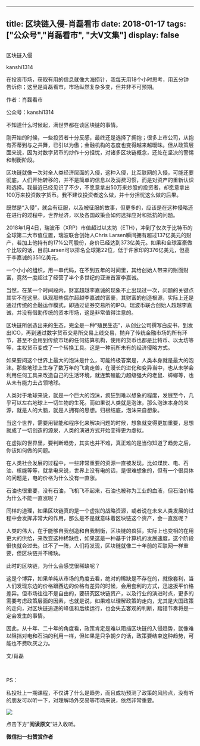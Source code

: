 
---
title:  区块链入侵-肖磊看市
date: 2018-01-17
tags: ["公众号","肖磊看市", "大V文集"]
display: false
---


## 



区块链入侵




kanshi1314




在投资市场，获取有用的信息就像大海捞针，我每天用18个小时思考，用五分钟告诉你；这里是肖磊看市，市场纵然复杂多变，但并非不可预期。


作者：肖磊看市

公众号：kanshi1314



不知道什么时候起，满世界都在谈区块链的事情。



刚开始的时候，一些投资者十分反感，最终还是选择了拥抱；很多上市公司，从抱有芥蒂到与之共舞，已引以为傲；金融机构的态度也变得越来越暧昧。但从政策层面来说，因为对数字货币的炒作十分担忧，对诸多区块链概念，还处在坚决的警惕和制衡阶段。



区块链就像一次对全人类经济层面的入侵，这种入侵，比互联网的入侵，可能还要彻底，人们开始转移的，并不是简单的信息以及消费习惯，而是对资产的重新认识和选择。我最近已经见识了不少，不愿意拿出50万来炒股的投资者，却愿意拿出100万来投资数字货币。我不建议投资者这么做，并十分担忧这么做的后果。



既然是“入侵”，就会有征服，以及被征服的故事，但更多的，应该是在这种侵略还在进行的过程中，世界经济，以及各国政策会如何选择应对和抵抗的问题。



2018年1月4日，瑞波币（XRP）市值超过以太坊（ETH），冲到了仅次于比特币的全球第二大市值位置，瑞波联合创始人Chris Larsen瞬间拥有超过137亿美元的财产，若加上他持有的17%公司股份，身价已经达到373亿美元。如果和全球富豪做个比较的话，目前Larsen可以排名全球第22位，低于许家印的376亿美元，但高于李嘉诚的351亿美元。



一个小小的组织，用一串代码，在不到五年的时间里，其给创始人带来的账面财富，竟然一度超过了经营了半个多世纪的亚洲首富李嘉诚。



当然，在某一个时间段内，财富超越李嘉诚的现象不止出现过一次，问题的关键点其实不在这里。纵观那些偶尔超越李嘉诚的富豪，其财富的创造根源，实际上还是通过传统的金融运作模式，即通过证券交易所的IPO。瑞波币联合创始人超越李嘉诚，并没有借助传统的资本市场，这是非常值得注意的。



区块链所创造出来的生态，完全是一种“殖民生态”，从创业公司撰写白皮书，到发出ICO，再到通过数字货币交易所交易上线交易，抛弃了传统金融市场的所有环节，甚至不会用到传统市场的任何结算机构，使用的货币也都是比特币、以太坊等等，主权货币变成了一个转换工具。这是一种前所未有的经济侵略方式。



如果要问这个世界上最大的泡沫是什么，可能终极答案是，人类本身就是最大的泡沫。那些地球上生存了数万年的飞禽走兽，在漫长的进化和变异当中，也从未学会利用任何工具来改造自己的生活环境，就连繁殖能力超级强大的老鼠、蟑螂等，也从未有能力去占领地球。



人类对于地球来说，就是一个巨大的泡沫，疯狂到难以想象的程度，发展至今，几乎可以左右地球上一切生物的生死。而如果说人类就是泡沫，那么泡沫本身的来源，就是人的大脑，就是人拥有的思想。归根结底，泡沫来自想象。



当这个世界，需要用智能和程序化来解决问题的时候，想象就变得更加重要，思想就成了一切创造的源泉，人类的演进方式开始变得更为虚拟。



在虚拟的世界里，要判断趋势，其实也并不难，真正难的是当你知道了趋势之后，你该如何做的问题。



在人类社会发展的过程中，一些非常重要的资源一直被发现，比如煤炭、电、石油、核能等等，就拿电来说，世界上没有电的话，是很难想象的，但有一个很具体的问题是，电的价格为什么没有一直涨。



石油也很重要，没有石油，飞机飞不起来，石油也被称为工业的血液，但石油价格为什么不能一直涨呢？



同样的道理，如果区块链真的是一个虚拟的战略资源，或者说在未来人类发展的过程中会发挥非常大的作用，那么是不是就意味着区块链这个资产，会一直涨呢？



人类的伟大，在于能够自我创造和自我制衡，区块链的疯狂，实际上也变相的在用更大的供给，来改变这种稀缺性，如果这是一种基于计算机的发展速度，这个阶段很快就会过去。过不了一阵，人们将发现，区块链就像二十年前的互联网一样重要，但区块链并不稀缺。



此时的区块链，为什么会感觉很稀缺呢？



这是个博弈，如果单纯从市场的角度去看，绝对的稀缺是不存在的，就像套利，当人们发现东边的价格跟西边的价格有差异的时候，会用套利的方式，迅速扳平价格差异。但市场往往不是自由的，要研究区块链资产，以及行业的演进时点，更多的需要考虑政策层面的因素，也就是说，如果难以理解政策的走向，尤其是大国政策的走向，对区块链追逐的峰值和后续运行，也会失去客观的判断，踏错节奏将是一定会发生的事情。



因此，从十年、二十年的角度看，政策肯定是难以阻挡区块链的入侵趋势，就像难以阻挡对电和石油的利用一样，但如果是只争朝夕的话，政策要结束这种趋势，可能也不费吹灰之力。



文/肖磊

&nbsp;

PS：

私投社上一期课程，不仅讲了什么是趋势，而且成功预测了政策的风险点，没有听的朋友可以听一下，对理解场外交易等市场来说，依然非常重要。



<img data-s="300,640" data-type="jpeg" src="https://mmbiz.qpic.cn/mmbiz_jpg/rIYcHn0KrPQqfbK4Ldic5jbqxWvaW5aneoeia2Hv6CQuagzI1Xh0tUnhq8KM5Pyc4ruVLgAhNx8lPzycxXJZVcKA/0?wx_fmt=jpeg" data-copyright="0" style="" class="" data-ratio="1.6586151368760065" data-w="1242"/>



点击下方“**阅读原文**”进入收听。


**微信扫一扫赞赏作者**















